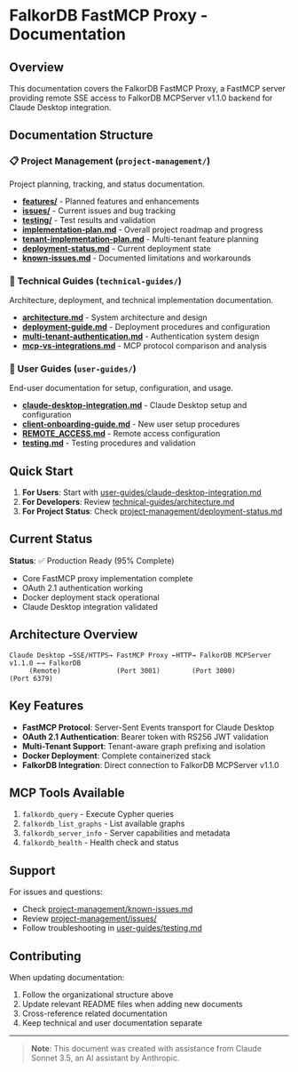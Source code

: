 # FalkorDB FastMCP Proxy - Documentation

## Overview

This documentation covers the FalkorDB FastMCP Proxy, a FastMCP server providing remote SSE access to FalkorDB MCPServer v1.1.0 backend for Claude Desktop integration.

## Documentation Structure

### 📋 Project Management (`project-management/`)
Project planning, tracking, and status documentation.

- **[features/](./project-management/features/)** - Planned features and enhancements
- **[issues/](./project-management/issues/)** - Current issues and bug tracking
- **[testing/](./project-management/testing/)** - Test results and validation
- **[implementation-plan.md](./project-management/implementation-plan.md)** - Overall project roadmap and progress
- **[tenant-implementation-plan.md](./project-management/tenant-implementation-plan.md)** - Multi-tenant feature planning
- **[deployment-status.md](./project-management/deployment-status.md)** - Current deployment state
- **[known-issues.md](./project-management/known-issues.md)** - Documented limitations and workarounds

### 🔧 Technical Guides (`technical-guides/`)
Architecture, deployment, and technical implementation documentation.

- **[architecture.md](./technical-guides/architecture.md)** - System architecture and design
- **[deployment-guide.md](./technical-guides/deployment-guide.md)** - Deployment procedures and configuration
- **[multi-tenant-authentication.md](./technical-guides/multi-tenant-authentication.md)** - Authentication system design
- **[mcp-vs-integrations.md](./technical-guides/mcp-vs-integrations.md)** - MCP protocol comparison and analysis

### 👥 User Guides (`user-guides/`)
End-user documentation for setup, configuration, and usage.

- **[claude-desktop-integration.md](./user-guides/claude-desktop-integration.md)** - Claude Desktop setup and configuration
- **[client-onboarding-guide.md](./user-guides/client-onboarding-guide.md)** - New user setup procedures
- **[REMOTE_ACCESS.md](./user-guides/REMOTE_ACCESS.md)** - Remote access configuration
- **[testing.md](./user-guides/testing.md)** - Testing procedures and validation

## Quick Start

1. **For Users**: Start with [user-guides/claude-desktop-integration.md](./user-guides/claude-desktop-integration.md)
2. **For Developers**: Review [technical-guides/architecture.md](./technical-guides/architecture.md)
3. **For Project Status**: Check [project-management/deployment-status.md](./project-management/deployment-status.md)

## Current Status

**Status**: ✅ Production Ready (95% Complete)
- Core FastMCP proxy implementation complete
- OAuth 2.1 authentication working
- Docker deployment stack operational
- Claude Desktop integration validated

## Architecture Overview

```
Claude Desktop ←SSE/HTTPS→ FastMCP Proxy ←HTTP→ FalkorDB MCPServer v1.1.0 ←→ FalkorDB
     (Remote)              (Port 3001)        (Port 3000)              (Port 6379)
```

## Key Features

- **FastMCP Protocol**: Server-Sent Events transport for Claude Desktop
- **OAuth 2.1 Authentication**: Bearer token with RS256 JWT validation
- **Multi-Tenant Support**: Tenant-aware graph prefixing and isolation
- **Docker Deployment**: Complete containerized stack
- **FalkorDB Integration**: Direct connection to FalkorDB MCPServer v1.1.0

## MCP Tools Available

1. `falkordb_query` - Execute Cypher queries
2. `falkordb_list_graphs` - List available graphs
3. `falkordb_server_info` - Server capabilities and metadata
4. `falkordb_health` - Health check and status

## Support

For issues and questions:
- Check [project-management/known-issues.md](./project-management/known-issues.md)
- Review [project-management/issues/](./project-management/issues/)
- Follow troubleshooting in [user-guides/testing.md](./user-guides/testing.md)

## Contributing

When updating documentation:
1. Follow the organizational structure above
2. Update relevant README files when adding new documents
3. Cross-reference related documentation
4. Keep technical and user documentation separate

---

> **Note**: This document was created with assistance from Claude Sonnet 3.5, an AI assistant by Anthropic.